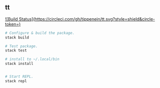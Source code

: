 tt
-----

[![Build Status](https://circleci.com/gh/tippenein/tt.svg?style=shield&circle-token=<TOKEN HERE>)](https://circleci.com/gh/tippenein/tt)

``` sh
# Configure & build the package.
stack build

# Test package.
stack test

# install to ~/.local/bin
stack install


# Start REPL.
stack repl
```
